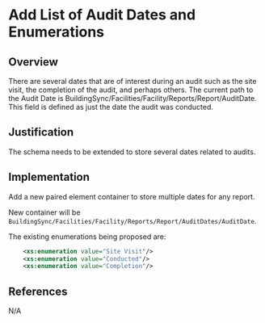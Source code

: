 # Add List of Audit Dates and Enumerations

## Overview

There are several dates that are of interest during an audit such as the site visit, the completion of the audit, and perhaps others. The current path to the Audit Date is BuildingSync/Facilities/Facility/Reports/Report/AuditDate. This field is defined as just the date the audit was conducted.


## Justification

The schema needs to be extended to store several dates related to audits. 

## Implementation

Add a new paired element container to store multiple dates for any report. 

New container will be `BuildingSync/Facilities/Facility/Reports/Report/AuditDates/AuditDate`.

The existing enumerations being proposed are:

```xml
	<xs:enumeration value="Site Visit"/>
	<xs:enumeration value="Conducted"/>
	<xs:enumeration value="Completion"/>
```

## References

N/A

